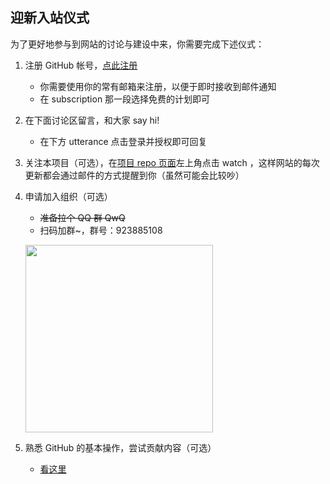 ## 迎新入站仪式

为了更好地参与到网站的讨论与建设中来，你需要完成下述仪式：

1. 注册 GitHub 帐号，[点此注册](https://github.com/join?source=header-home)
    * 你需要使用你的常有邮箱来注册，以便于即时接收到邮件通知
    * 在 subscription 那一段选择免费的计划即可
2. 在下面讨论区留言，和大家 say hi!
    * 在下方 utterance 点击登录并授权即可回复
3. 关注本项目（可选），在[项目 repo 页面](https://github.com/fudan-today/tech)左上角点击 watch ，这样网站的每次更新都会通过邮件的方式提醒到你（虽然可能会比较吵）
4. 申请加入组织（可选）
    * ~~准备拉个 QQ 群 QwQ~~
    * 扫码加群~，群号：923885108

    <img src="/content/_static/assets/qq_group.jpg" style="width:300px;"></img>
    
5. 熟悉 GitHub 的基本操作，尝试贡献内容（可选）
    * [看这里](/contribute)
